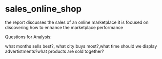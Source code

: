 # sales_online_shop
 the report discusses the sales of an online marketplace it is focused on discovering how to enhance the marketplace performance
 
Questions for Analysis:


what months sells best?, what city buys most?,what time should we display advertistments?what products are sold together?

